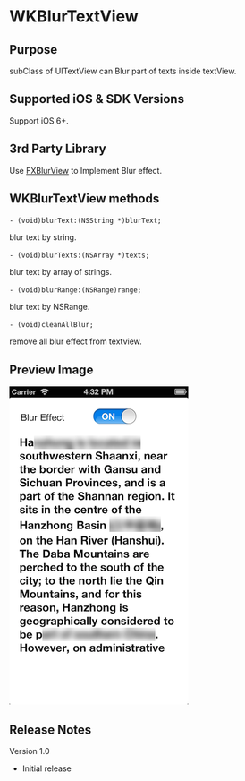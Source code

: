 WKBlurTextView
==============

Purpose
--------------
subClass of UITextView can Blur part of texts inside textView.

Supported iOS & SDK Versions
-----------------------------
Support iOS 6+.


3rd Party Library
--------------------
Use [FXBlurView](https://github.com/nicklockwood/FXBlurView) to Implement Blur effect.

WKBlurTextView methods
-----------------------
  
`- (void)blurText:(NSString *)blurText;`

blur text by string.
  
`- (void)blurTexts:(NSArray *)texts;`

blur text by array of strings.
  
`- (void)blurRange:(NSRange)range;`

blur text by NSRange.

`- (void)cleanAllBlur;`

remove all blur effect from textview.

Preview Image
-----------------
![preview image](demo_img_1.png)


Release Notes
-----------------

Version 1.0

- Initial release

